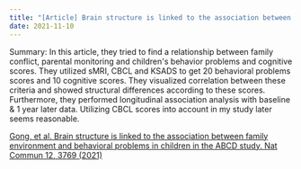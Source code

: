 ```yaml
---
title: "[Article] Brain structure is linked to the association between family environment and behavioral problems in children in the ABCD study"
date: 2021-11-10
---
```


Summary: In this article, they tried to find a relationship between family conflict, parental monitoring and children's behavior problems and cognitive scores. They utilized sMRI, CBCL and KSADS to get 20 behavioral problems scores and 10 cognitive scores. They visualized correlation between these criteria and showed structural differences according to these scores. Furthermore, they performed longitudinal association analysis with baseline & 1 year later data. Utilizing CBCL scores into account in my study later seems reasonable.

[Gong, et al. Brain structure is linked to the association between family environment and behavioral problems in children in the ABCD study. Nat Commun 12, 3769 (2021)](163.152.29.203@) <br/>
